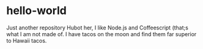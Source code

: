 # hello-world
Just another repository
Hubot her, I like Node.js and Coffeescript (that;s what I am not made of.  I have tacos on the moon and find them far superior to Hawaii tacos.
